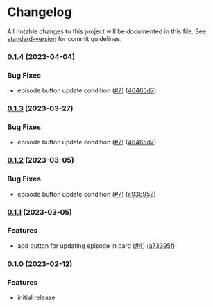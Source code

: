 # Changelog

All notable changes to this project will be documented in this file. See [standard-version](https://github.com/conventional-changelog/standard-version) for commit guidelines.

### [0.1.4](https://github.com/ktchung/react-video-watch-list/compare/v0.1.0...v0.1.4) (2023-04-04)


### Bug Fixes

* episode button update condition ([#7](https://github.com/ktchung/react-video-watch-list/issues/7)) ([46465d7](https://github.com/ktchung/react-video-watch-list/commit/46465d792c2884a1fd3c2c4e9101491dd6ca1f55))

### [0.1.3](https://github.com/ktchung/react-video-watch-list/compare/v0.1.0...v0.1.3) (2023-03-27)


### Bug Fixes

* episode button update condition ([#7](https://github.com/ktchung/react-video-watch-list/issues/7)) ([46465d7](https://github.com/ktchung/react-video-watch-list/commit/46465d792c2884a1fd3c2c4e9101491dd6ca1f55))

### [0.1.2](https://github.com/ktchung/react-video-watch-list/compare/v0.1.1...v0.1.2) (2023-03-05)


### Bug Fixes

* episode button update condition ([#7](https://github.com/ktchung/react-video-watch-list/issues/7)) ([e936952](https://github.com/ktchung/react-video-watch-list/commit/e936952d26c81f5136a8f264e406dfd8f01983a7))

### [0.1.1](https://github.com/ktchung/react-video-watch-list/compare/v0.1.0...v0.1.1) (2023-03-05)


### Features

* add button for updating episode in card ([#4](https://github.com/ktchung/react-video-watch-list/issues/4)) ([a73395f](https://github.com/ktchung/react-video-watch-list/commit/a73395f6c0a4580c728e2899214ca3e8004a7363))

### [0.1.0](https://github.com/ktchung/react-video-watch-list) (2023-02-12)

### Features

* initial release
